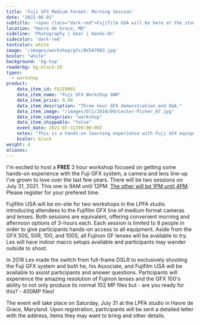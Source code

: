 ```yaml
---
title: 'Fuji GFX Medium Format: Morning Session'
date: "2021-06-01"
subtitle: '<span class="dark-red">Fujifilm USA will be here at the studio with <span class="fw7">the ENTIRE GFX system line-up</span></span>'
location: "Havre de Grace, MD"
sideline: 'Photography | Gear | Hands-On'
sidecolor: 'dark-red'
textcolor: white
image: '/images/workshop/gfx/BV5A7883.jpg'
bcolor: "white"
background: 'bg-top'
readerbg: bg-black-20
types:
  - workshop
product:
    data_item_id: FUJI0001
    data_item_name: "Fuji GFX Workshop 9AM"
    data_item_price: 0.00
    data_item_description: "Three hour GFX demonstration and Q&A."
    data_item_image: "/images/bli/2018/09/Lester-Picker_07.jpg"
    data_item_categories: "workshop"
    data_item_shippable: "false"
    event_date: 2021-07-31T09:00:00Z
    notes: "This is a hands-on learning experience with Fuji GFX equipment that will be available at the workshop."
    bcolor: black
weight: 4
aliases:
---
```

I'm excited to host a **FREE** 3 hour workshop focused on getting some hands-on experience with the Fuji GFX system, a camera and lens line-up I've grown to love over the last few years. There will be two sessions on July 31, 2021. This one is 9AM until 12PM. [The other will be 1PM until 4PM](/products/fuji-gfx-system-workshop-pm/). Please register for your prefered time.

Fujifilm USA will be on-site for two workshops in the LPFA studio introducing attendees to the Fujifilm GFX line of medium format cameras and lenses. Both sessions are equivalent, offering convenient morning and afternoon options of 3-hours each. Each session is limited to 8 people in order to give participants hands-on access to all equipment. Aside from the GFX 50S, 50R, 100, and 100S, all Fujinon GF lenses will be available to try. Les will have indoor macro setups available and participants may wander outside to shoot. 

In 2018 Les made the switch from full-frame DSLR to exclusively shooting the Fuji GFX system and both he, his Associate, and Fujifilm USA will be available to assist participants and answer questions. Participants will experience the amazing resolution of Fujinon lenses and the GFX 100's ability to not only produce its normal 102 MP files but - are you ready for this? - 400MP files! 

The event will take place on Saturday, July 31 at the LPFA studio in Havre de Grace, Maryland. Upon registration, participants will be sent a detailed letter with the address, items they may want to bring and other details. 

